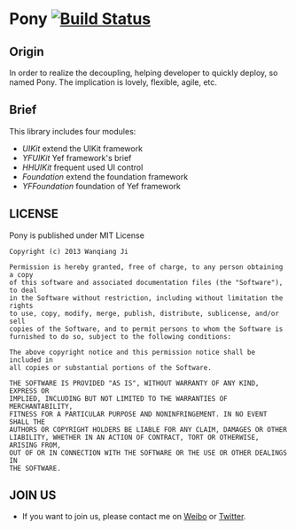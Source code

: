 # Pony  [![Build Status](https://api.travis-ci.org/jiwanqiang/Pony.png)](https://travis-ci.org/jiwanqiang/Pony)

## Origin

In order to realize the decoupling, helping developer to quickly deploy, so named Pony. The implication is lovely, flexible, agile, etc.

## Brief
   
This library includes four modules:

* *UIKit*  extend the UIKit framework
* *YFUIKit* Yef framework's brief
* *HHUIKit* frequent used UI control
* *Foundation* extend the foundation framework
* *YFFoundation* foundation of Yef framework

## LICENSE
Pony is published under MIT License

    Copyright (c) 2013 Wanqiang Ji

    Permission is hereby granted, free of charge, to any person obtaining a copy
    of this software and associated documentation files (the "Software"), to deal
    in the Software without restriction, including without limitation the rights
    to use, copy, modify, merge, publish, distribute, sublicense, and/or sell
    copies of the Software, and to permit persons to whom the Software is
    furnished to do so, subject to the following conditions:

    The above copyright notice and this permission notice shall be included in
    all copies or substantial portions of the Software.

    THE SOFTWARE IS PROVIDED "AS IS", WITHOUT WARRANTY OF ANY KIND, EXPRESS OR
    IMPLIED, INCLUDING BUT NOT LIMITED TO THE WARRANTIES OF MERCHANTABILITY,
    FITNESS FOR A PARTICULAR PURPOSE AND NONINFRINGEMENT. IN NO EVENT SHALL THE
    AUTHORS OR COPYRIGHT HOLDERS BE LIABLE FOR ANY CLAIM, DAMAGES OR OTHER
    LIABILITY, WHETHER IN AN ACTION OF CONTRACT, TORT OR OTHERWISE, ARISING FROM,
    OUT OF OR IN CONNECTION WITH THE SOFTWARE OR THE USE OR OTHER DEALINGS IN
    THE SOFTWARE.

## JOIN US
* If you want to join us, please contact me on [Weibo](http://weibo.com/jiwanqiang) or [Twitter](http://twitter.com/jiwanqiang).
    